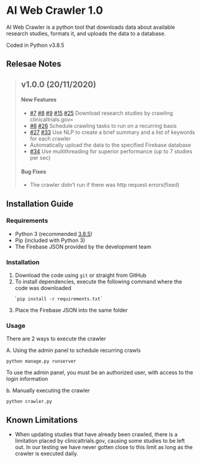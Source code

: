# AI Web Crawler 1.0

AI Web Crawler is a python tool that downloads data about available research studies, formats it, and uploads the data to a database.

Coded in Python v3.8.5

## Relesae Notes

> ## v1.0.0 (20/11/2020)
>
> #### New Features
>
> - [#7](https://github.com/alexhan46/studyfind-ai-web-crawle/issues/7)
>   [#8](https://github.com/alexhan46/studyfind-ai-web-crawle/issues/8)  [#9](https://github.com/alexhan46/studyfind-ai-web-crawle/issues/9)  [#15](https://github.com/alexhan46/studyfind-ai-web-crawle/issues/15)  [#25](https://github.com/alexhan46/studyfind-ai-web-crawle/issues/25)
>   Download research studies by crawling clinicaltrials.gov=
> - [#6](https://github.com/alexhan46/studyfind-ai-web-crawle/issues/6)  [#26](https://github.com/alexhan46/studyfind-ai-web-crawle/issues/26)
>   Schedule crawling tasks to run on a recurring basis
> - [#27](https://github.com/alexhan46/studyfind-ai-web-crawle/issues/27)
>   [#33](https://github.com/alexhan46/studyfind-ai-web-crawle/issues/33)
>   Use NLP to create a brief summary and a list of keywords for each crawler
> - Automatically upload the data to the specified Firebase database
> - [#34](https://github.com/alexhan46/studyfind-ai-web-crawle/issues/34)
>   Use multithreading for superior performance (up to 7 studies per sec)
>
> #### Bug Fixes
>
> - The crawler didn't run if there was http request errors(fixed)

## Installation Guide

### Requirements

- Python 3 (recommended [3.8.5](https://www.python.org/downloads/release/python-385/))
- Pip (included with Python 3)
- The Firebase JSON provided by the development team

### Installation

1. Download the code using `git` or straight from GitHub
2. To install dependencies, execute the following command where the code was downloaded

```
   `pip install -r requirements.txt`
```

3. Place the Firebase JSON into the same folder

### Usage

There are 2 ways to execute the crawler

A. Using the admin panel to schedule recurring crawls

```
python manage.py runserver
```

To use the admin panel, you must be an authorized user, with access to the login information

b. Manually executing the crawler

```
python crawler.py
```

## Known Limitations

- When updating studies that have already been crawled, there is a limitation placed by clinicaltrials.gov, causing some studies to be left out. In our testing we have never gotten close to this limit as long as the crawler is executed daily.

